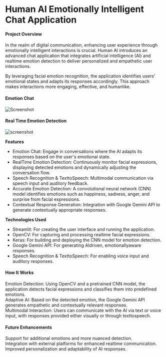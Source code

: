 <h1>Human AI  Emotionally Intelligent Chat Application </h1>

 <h4>Project Overview</h4>
<p>In the realm of digital communication, enhancing user experience through emotionally intelligent interactions is crucial. Human AI introduces an advanced chat application that integrates artificial intelligence (AI) and realtime emotion detection to deliver personalized and empathetic user interactions.
</p>
<p>By leveraging facial emotion recognition, the application identifies users' emotional states and adapts its responses accordingly. This approach makes interactions more engaging, effective, and humanlike.
</p>
<h4>Emotion Chat</h4>
<img src="https://github.com/user-attachments/assets/7edd45f0-7393-4600-80f4-7179d3bed78a" alt="Screenshot">

<h4>Real Time Emotion Detection</h4>
<img src="https://github.com/user-attachments/assets/0cd85c42-e517-4d24-bea6-853c30ea4ad6" alt="screenshot">


 <b>Features</b>
 <ul>
   <li>Emotion Chat: Engage in conversations where the AI adapts its responses based on the user's emotional state.</li>
   <li>RealTime Emotion Detection: Continuously monitor facial expressions, displaying detected emotions and dynamically adjusting the conversation flow.</li>
   <li>Speech Recognition & TexttoSpeech: Multimodal communication via speech input and auditory feedback.</li>
   <li> Accurate Emotion Detection: A convolutional neural network (CNN) model identifies emotions such as happiness, sadness, anger, and surprise from facial expressions.</li>
   <li> Contextual Response Generation: Integration with Google Gemini API to generate contextually appropriate responses.
</li>
 </ul>
 

 


<b>Technologies Used</b>
<ul>
<li> Streamlit: For creating the user interface and running the application.</li>
 <li>OpenCV: For capturing and processing realtime facial expressions.</li>
 <li>Keras: For building and deploying the CNN model for emotion detection.</li>
 <li>Google Gemini API: For generating AIdriven, emotionallyaware responses.</li>
 <li>Speech Recognition & TexttoSpeech: For enabling voice input and auditory responses.</li>
</ul>

 <h4>How It Works</h4>
 <p></p>Emotion Detection: Using OpenCV and a pretrained CNN model, the application detects facial expressions and classifies them into predefined emotions.<br>
 Adaptive AI: Based on the detected emotion, the Google Gemini API generates empathetic and contextually relevant responses.<br>
 Multimodal Interaction: Users can communicate with the AI via text or voice input, with responses provided either visually or through texttospeech.</p>

 <h4>Future Enhancements</h4>
 <p>Support for additional emotions and more nuanced detection.<br>
 Integration with external platforms for enhanced realtime communication.<br>
 Improved personalization and adaptability of AI responses.</p>


